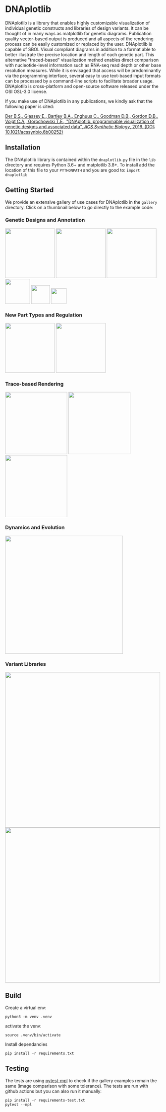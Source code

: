 # DNAplotlib

DNAplotlib is a library that enables highly customizable visualization of individual genetic constructs and libraries of design variants. It can be thought of in many ways as matplotlib for genetic diagrams. Publication quality vector-based output is produced and all aspects of the rendering process can be easily customized or replaced by the user. DNAplotlib is capable of SBOL Visual compliant diagrams in addition to a format able to better illustrate the precise location and length of each genetic part. This alternative "traced-based" visualization method enables direct comparison with nucleotide-level information such as RNA-seq read depth or other base resolution measures. While it is envisaged that access will be predominantly via the programming interface, several easy to use text-based input formats can be processed by a command-line scripts to facilitate broader usage. DNAplotlib is cross-platform and open-source software released under the OSI OSL-3.0 license.

If you make use of DNAplotlib in any publications, we kindly ask that the following paper is cited:

<a href="http://pubs.acs.org/doi/abs/10.1021/acssynbio.6b00252">Der B.S., Glassey E., Bartley B.A., Enghuus C., Goodman D.B., Gordon D.B., Voigt C.A., Gorochowski T.E., "DNAplotlib: programmable visualization of genetic designs and associated data", _ACS Synthetic Biology_, 2016. (DOI: 10.1021/acssynbio.6b00252)</a>

## Installation
The DNAplotlib library is contained within the `dnaplotlib.py` file in the `lib` directory and requires Python 3.6+ and matplotlib 3.8+. To install add the location of this file to your `PYTHONPATH` and you are good to: `import dnaplotlib`

## Getting Started
We provide an extensive gallery of use cases for DNAplotlib in the `gallery` directory. Click on a thumbnail below to go directly to the example code:

### Genetic Designs and Annotation
<a href="gallery/all_parts"><img src="gallery/all_parts/all_parts.png" height="160px"/></a>
<a href="gallery/xnor_truthtable"><img src="gallery/xnor_truthtable/xnor_truthtable.png" height="160px"/></a>
<a href="gallery/scatter_annotate"><img src="gallery/scatter_annotate/scatter_annotate.png" height="160px"/></a>
<a href="gallery/offset_features"><img src="gallery/offset_features/offset_features_y_offset.png" height="80px"/></a>
<a href="gallery/annotate_design"><img src="gallery/annotate_design/annotate_design.png" height="60px"/></a>
<a href="gallery/input_gff"><img src="gallery/input_gff/input_gff.png" height="50px"/></a>

### New Part Types and Regulation
<a href="gallery/recombinase_not_gate"><img src="gallery/recombinase_not_gate/recombinase_not_gate.png" height="160px"/></a>
<a href="gallery/recombinase_array"><img src="gallery/recombinase_array/recombinase_array.png" height="160px"/></a>

### Trace-based Rendering
<a href="gallery/multiple_traces"><img src="gallery/multiple_traces/multiple_traces.png" height="200px"/></a>
<a href="gallery/rotated_design"><img src="gallery/rotated_design/rotated_design.png" height="200px"/></a>
<a href="gallery/input_bed"><img src="gallery/input_bed/input_bed.png" height="200px"/></a>

### Dynamics and Evolution
<a href="gallery/repressilator_animate"><img src="gallery/repressilator_animate/repressilator_animate.png" height="380px"/></a>

### Variant Libraries
<a href="gallery/variants_library"><img src="gallery/variants_library/variants_library.png" height="500px"/></a>
<a href="gallery/order_orientation_library"><img src="gallery/order_orientation_library/order_orientation_library.png" height="500px"/></a>

## Build

Create a virtual env:

```shell
python3 -m venv .venv
```

activate the venv:

```shell
source .venv/bin/activate
```

Install dependancies

```shell
pip install -r requirements.txt
```

## Testing

The tests are using [pytest-mpl](https://github.com/matplotlib/pytest-mpl) to check if the gallery examples remain the same (image comparison with some tolerance).
The tests are run with github actions but you can also run it manually:

```shell
pip install -r requirements-test.txt
pytest --mpl
```
